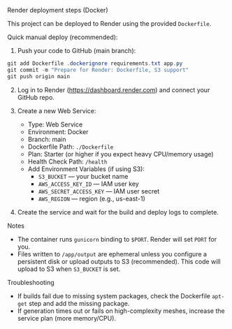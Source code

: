 Render deployment steps (Docker)

This project can be deployed to Render using the provided `Dockerfile`.

Quick manual deploy (recommended):

1. Push your code to GitHub (main branch):

```powershell
git add Dockerfile .dockerignore requirements.txt app.py
git commit -m "Prepare for Render: Dockerfile, S3 support"
git push origin main
```

2. Log in to Render (https://dashboard.render.com) and connect your GitHub repo.

3. Create a new Web Service:
   - Type: Web Service
   - Environment: Docker
   - Branch: main
   - Dockerfile Path: `./Dockerfile`
   - Plan: Starter (or higher if you expect heavy CPU/memory usage)
   - Health Check Path: `/health`
   - Add Environment Variables (if using S3):
     - `S3_BUCKET` — your bucket name
     - `AWS_ACCESS_KEY_ID` — IAM user key
     - `AWS_SECRET_ACCESS_KEY` — IAM user secret
     - `AWS_REGION` — region (e.g., us-east-1)

4. Create the service and wait for the build and deploy logs to complete.

Notes
- The container runs `gunicorn` binding to `$PORT`. Render will set `PORT` for you.
- Files written to `/app/output` are ephemeral unless you configure a persistent disk or upload outputs to S3 (recommended). This code will upload to S3 when `S3_BUCKET` is set.

Troubleshooting
- If builds fail due to missing system packages, check the Dockerfile `apt-get` step and add the missing package.
- If generation times out or fails on high-complexity meshes, increase the service plan (more memory/CPU).
